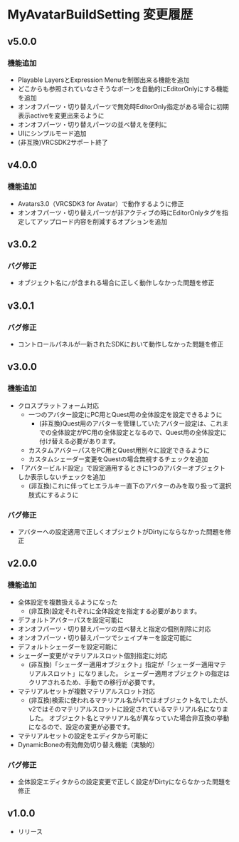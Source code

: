 # MyAvatarBuildSetting 変更履歴

## v5.0.0

### 機能追加

- Playable LayersとExpression Menuを制御出来る機能を追加
- どこからも参照されていなさそうなボーンを自動的にEditorOnlyにする機能を追加
- オンオフパーツ・切り替えパーツで無効時EditorOnly指定がある場合に初期表示activeを変更出来るように
- オンオフパーツ・切り替えパーツの並べ替えを便利に
- UIにシンプルモード追加
- (非互換)VRCSDK2サポート終了

## v4.0.0

### 機能追加

- Avatars3.0（VRCSDK3 for Avatar）で動作するように修正
- オンオフパーツ・切り替えパーツが非アクティブの時にEditorOnlyタグを指定してアップロード内容を削減するオプションを追加

## v3.0.2

### バグ修正

- オブジェクト名に`/`が含まれる場合に正しく動作しなかった問題を修正

## v3.0.1

### バグ修正

- コントロールパネルが一新されたSDKにおいて動作しなかった問題を修正

## v3.0.0

### 機能追加

- クロスプラットフォーム対応
  - 一つのアバター設定にPC用とQuest用の全体設定を設定できるように
    - (非互換)Quest用のアバターを管理していたアバター設定は、これまでの全体設定がPC用の全体設定となるので、Quest用の全体設定に付け替える必要があります。
  - カスタムアバターパスをPC用とQuest用別々に設定できるように
  - カスタムシェーダー変更をQuestの場合無視するチェックを追加
- 「アバタービルド設定」で設定適用するときに1つのアバターオブジェクトしか表示しないチェックを追加
  - (非互換)これに伴ってヒエラルキー直下のアバターのみを取り扱って選択肢式にするように

### バグ修正

- アバターへの設定適用で正しくオブジェクトがDirtyにならなかった問題を修正

## v2.0.0

### 機能追加

- 全体設定を複数扱えるようになった
  - (非互換)設定それぞれに全体設定を指定する必要があります。
- デフォルトアバターパスを設定可能に
- オンオフパーツ・切り替えパーツの並べ替えと指定の個別削除に対応
- オンオフパーツ・切り替えパーツでシェイプキーを設定可能に
- デフォルトシェーダーを設定可能に
- シェーダー変更がマテリアルスロット個別指定に対応
  - (非互換)「シェーダー適用オブジェクト」指定が「シェーダー適用マテリアルスロット」になりました。
    シェーダー適用オブジェクトの指定はクリアされるため、手動での移行が必要です。
- マテリアルセットが複数マテリアルスロット対応
  - (非互換)検索に使われるマテリアル名がv1ではオブジェクト名でしたが、v2ではそのマテリアルスロットに設定されているマテリアル名になりました。
    オブジェクト名とマテリアル名が異なっていた場合非互換の挙動になるので、設定の変更が必要です。
- マテリアルセットの設定をエディタから可能に
- DynamicBoneの有効無効切り替え機能（実験的）

### バグ修正

- 全体設定エディタからの設定変更で正しく設定がDirtyにならなかった問題を修正

## v1.0.0

- リリース
